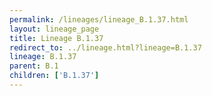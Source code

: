 ```yaml
---
permalink: /lineages/lineage_B.1.37.html
layout: lineage_page
title: Lineage B.1.37
redirect_to: ../lineage.html?lineage=B.1.37
lineage: B.1.37
parent: B.1
children: ['B.1.37']
---
```

